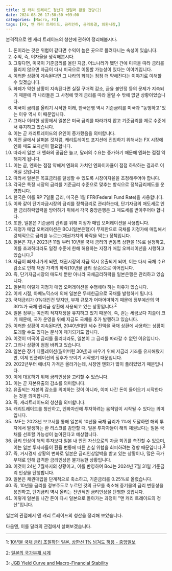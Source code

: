 ```yaml
---
title: 엔 캐리 트레이드 청산과 엔달러 환율 전망(2)
date: 2024-08-26 17:50:50 +09:00
categories: [Macro, FX]
tags: [FX, 엔 캐리 트레이드, 금리인하, 금리동결, 외환시장,]
---
```


본격적으로 엔 캐리 트레이드의 청산에 관하여 정리해봅시다.

1. 돈이라는 것은 위험이 같다면 수익이 높은 곳으로 몰려다니는 속성이 있습니다. 
2. 수익, 즉, 이자율을 생각해봅시다.
3. 그렇다면, 미국이 기준금리를 올린 지금, 어느나라가 됐던 간에 미국을 따라 금리를 올리지 않으면 자금이 다시 미국으로 이동할 가능성이 있다는 이야기입니다.
4. 이러한 상황이 계속된다면 그 나라의 화폐는 점점 더 약해진다는 이야기로 이해할 수 있겠습니다.
5. 화폐가 약한 상황이 지속된다면 실질 구매력 감소, 금융 불안정 등의 문제가 지속되기 때문에 각 나라들은 그 사정에 맞게 금리를 따라 올릴 수 밖에 없던 상황이었습니다.
6. 미국이 금리를 올리기 시작한 이래, 한국은행 역시 기준금리를 미국과 "동행하고"있는 이유 역시 이 때문입니다.
7. 그러나 이러한 상황에서 일본은 미국 금리를 따라가지 않고 기준금리를 제로 수준에서 유지하고 있습니다.
8. 이는 곧 캐리트레이드의 유인이 증가했음을 의미합니다.
9. 이전 글에서 살펴본 것처럼, 캐리트레이드 포지션에 진입하기 위해서는 FX 시장에 엔화 매도 포지션이 필요합니다.
10. 따라서 일본 내 엔화의 공급은 늘고, 달러의 수요는 증가하기 때문에 엔화는 점점 약해지게 됩니다.
11. 이는 곧, 엔화는 점점 약해져 엔화의 가치인 엔화이자율이 점점 하락하는 결과로 이어질 것입니다.
12. 따라서 일본은 목표금리를 달성할 수 있도록 시장이자율을 조정해주어야 합니다.
13. 각국은 특정 시장의 금리를 기준금리 수준으로 맞추는 방식으로 정책금리제도를 운영합니다.
14. 한국은 이를 RP 7일물 금리, 미국은 1일 FFR(Federal Fund Rate)을 사용합니다.
15. 이와 같이 단기자금시장의 금리를 정책금리로 관리하는데, 단기자금의 매도세로 인한 금리하락압력을 방어하기 위해서 각국 중앙은행은 그 매도세를 받아주어야 합니다.
16. 또한, 일본은 기준금리 관리를 위해 지정가 매입 오퍼레이션을 사용합니다.
17. 지정가 매입 오퍼레이션은 BOJ(일본은행)이 무제한으로 국채를 지정가에 매입해서 강제적으로 금리를 누르는(채권가치의 하락을 막는) 정책입니다.
18. 일본은 지난 2023년 11월 부터 10년물 국채 금리의 변동폭 상한을 1%로 설정하고, 이를 초과하더라도 일정 수준에 한해 허용하는 지정가 매입 오퍼레이션을 시행하고 있습니다.<sup>[1](https://www.joongang.co.kr/article/25203805)</sup> 
19. 자금이 빠져나가게 되면, 채권시장의 자금 역시 유출되게 되며, 이는 다시 국채 수요 감소로 인해 채권 가격의 하락(10년물 금리 상승)으로 이어집니다.
20. 즉, 단기자금시장의 매도세 뿐만 아니라 국채금리하락을 일본은행은 관리하고 있습니다.
21. 일본이 이렇게 지정가 매입 오퍼레이션을 수행해야 하는 이유가 있습니다.
22. 이베 시절, 아베노믹스에 의해 일본은 무제한급으로 국채를 발행하게 됩니다.
23. 국채금리가 0%대인건 맞지만, 부채 규모가 어마어마하기 때문에 정부예산의 약 30%가 국채 원리금 상환에 사용되고 있는 상황입니다.<sup>[2](https://www.takarabe-hrj.co.jp/debtwatch)</sup> 
24. 일본 정부는 여전히 적자재정을 유지하고 있기 때문에, 즉, 걷는 세금보다 지출이 크기 때문에, 국가 운영을 위해 지금도 국채를 추가 발행하고 있습니다.
25. 이러한 상황이 지속된다면, 2040년대엔 세수 전액을 국채 상환에 사용하는 상황이 도래할 수도 있다는 분석이 제기되기도 합니다.
26. 이것이 미국이 금리를 올리더라도, 일본이 그 금리를 따라갈 수 없던 이유입니다.
27. 그러나 상황이 점점 바뀌고 있습니다.
28. 일본은 장기 디플레이션(잃어버린 30년)과 싸우기 위해 저금리 기조를 유지해왔지만, 이제 인플레이션의 징후가 보이기 시작했기 때문입니다.
29. 2022년부터 에너지 가격은 올라가는데, 시장엔 엔화가 많이 풀려있었기 때문입니다.
30. 이에 대응하기 위해 금리인상을 고려할 수 있습니다.
31. 이는 곧 자본유출의 감소를 의미합니다.
32. 유출되는 자본의 감소를 의미하는 것이 아니라, 이미 나간 돈이 들어오기 시작한다는 것을 의미합니다.
33. 즉, 캐리트레이드의 청산을 의미합니다.
34. 캐리트레이드를 청산하고, 엔화자산에 투자하려는 움직임이 시작될 수 있다는 의미입니다.
35. IMF는 2023년 보고서를 통해 일본의 10년물 국채 금리가 1%에 도달하면 해외 투자에서 발생하는 환 리스크를 감안할 때, 일본 투자자들이 해외 채권보다는 일본 국채를 선호할 가능성이 높아진다고 예상합니다. 
36. 금리 인상이 해외 투자보다 일본 내 안전 자산으로의 자금 회귀를 촉진할 수 있으며, 이는 일본 투자자들이 환율 변동에 따른 손실 위험을 회피하려는 경향 때문입니다.<sup>[3](https://www.imf.org/-/media/Files/Publications/Selected-Issues-Papers/2023/English/SIPEA2023032.ashx)</sup> 
37. 즉, 거시경제 상황의 변화로 일본은 금리인상압박을 받고 있는 상황이나, 많은 국가부채로 인해 급격한 금리인상은 불가능한 상황입니다.
38. 이것이 24년 7월까지의 상황이고, 이를 반영하여 BoJ는 2024년 7월 31일 기준금리 인상을 단행합니다.
39. 일본은 채권매입을 단계적으로 축소하고, 기준금리를 0.25%로 올렸습니다.
40. 즉, 10년물 금리를 정부주도로 누르던 것의 규모를 축소해 중기물의 금리 변동성을 용인하고, 단기금리 역시 올리는 전반적인 금리인상을 단행한 것입니다.
41. 이렇게 일본을 나간 돈이 다시 일본으로 돌아가는 과정이 "앤 캐리 트레이드의 청산"입니다.

일본의 관점에서 앤 캐리 트레이드의 청산을 정리해 보았습니다.

다음엔, 이를 달러의 관점에서 살펴보겠습니다.

---

<a name="1">1</a>: [10년물 국채 금리 조절하던 일본, 상한선 1% 넘겨도 허용 - 중앙일보](https://www.joongang.co.kr/article/25203805)

<a name="2">2</a>: [일본의 국가부채 시계](https://www.takarabe-hrj.co.jp/debtwatch)

<a name="3">3</a>: [JGB Yield Curve and Macro-Financial Stability](https://www.imf.org/-/media/Files/Publications/Selected-Issues-Papers/2023/English/SIPEA2023032.ashx)